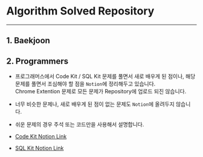 # Algorithm Solved Repository

- - -

## 1. Baekjoon

## 2. Programmers

- 프로그래머스에서 Code Kit / SQL Kit 문제를 풀면서 새로 배우게 된 점이나, 해당 문제를 풀면서 조심해야 할 점을 `Notion`에 정리해두고 있습니다.    
Chrome Extention 문제로 모든 문제가 Repository에 업로드 되진 않습니다.    

- 너무 비슷한 문제나, 새로 배우게 된 점이 없는 문제도 `Notion`에 올려두지 않습니다.
- 쉬운 문제의 경우 주석 또는 코드만을 사용해서 설명합니다.

- [Code Kit Notion Link](https://2inlee.notion.site/CODE-KIT-668319e277974df88fe281022c61e3a3?pvs=4)
- [SQL Kit Notion Link](https://2inlee.notion.site/SQL-Kit-8620f69e05bb43c78521f50938b8f62a?pvs=4)


